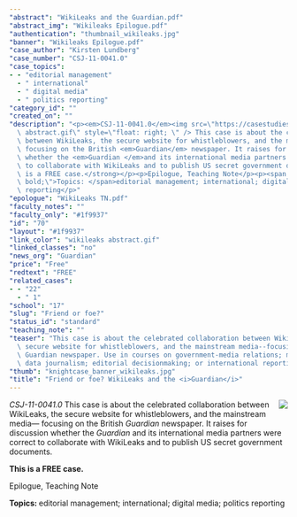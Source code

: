 ```yaml
---
"abstract": "WikiLeaks and the Guardian.pdf"
"abstract_img": "Wikileaks Epilogue.pdf"
"authentication": "thumbnail_wikileaks.jpg"
"banner": "Wikileaks Epilogue.pdf"
"case_author": "Kirsten Lundberg"
"case_number": "CSJ-11-0041.0"
"case_topics":
- - "editorial management"
  - " international"
  - " digital media"
  - " politics reporting"
"category_id": ""
"created_on": ""
"description": "<p><em>CSJ-11-0041.0</em><img src=\"https://casestudies.jrn.columbia.edu/casestudy/files/photos/520/wikileaks\
  \ abstract.gif\" style=\"float: right; \" /> This case is about the celebrated collaboration\
  \ between WikiLeaks, the secure website for whistleblowers, and the mainstream media&mdash;\
  \ focusing on the British <em>Guardian</em> newspaper. It raises for discussion\
  \ whether the <em>Guardian </em>and its international media partners were correct\
  \ to collaborate with WikiLeaks and to publish US secret government documents.</p><p><strong>This\
  \ is a FREE case.</strong></p><p>Epilogue, Teaching Note</p><p><span style=\"font-weight:\
  \ bold;\">Topics: </span>editorial management; international; digital media; politics\
  \ reporting</p>"
"epologue": "WikiLeaks TN.pdf"
"faculty_notes": ""
"faculty_only": "#1f9937"
"id": "70"
"layout": "#1f9937"
"link_color": "wikileaks abstract.gif"
"linked_classes": "no"
"news_org": "Guardian"
"price": "Free"
"redtext": "FREE"
"related_cases":
- - "22"
  - " 1"
"school": "17"
"slug": "Friend or foe?"
"status_id": "standard"
"teaching_note": ""
"teaser": "This case is about the celebrated collaboration between WikiLeaks, the\
  \ secure website for whistleblowers, and the mainstream media--focusing on the British\
  \ Guardian newspaper. Use in courses on government-media relations; managing sources;\
  \ data journalism; editorial decisionmaking; or international reporting. "
"thumb": "knightcase_banner_wikileaks.jpg"
"title": "Friend or foe? WikiLeaks and the <i>Guardian</i>"
---
```

<p><em>CSJ-11-0041.0</em><img src="https://casestudies.jrn.columbia.edu/casestudy/files/photos/520/wikileaks abstract.gif" style="float: right; " /> This case is about the celebrated collaboration between WikiLeaks, the secure website for whistleblowers, and the mainstream media&mdash; focusing on the British <em>Guardian</em> newspaper. It raises for discussion whether the <em>Guardian </em>and its international media partners were correct to collaborate with WikiLeaks and to publish US secret government documents.</p><p><strong>This is a FREE case.</strong></p><p>Epilogue, Teaching Note</p><p><span style="font-weight: bold;">Topics: </span>editorial management; international; digital media; politics reporting</p>
